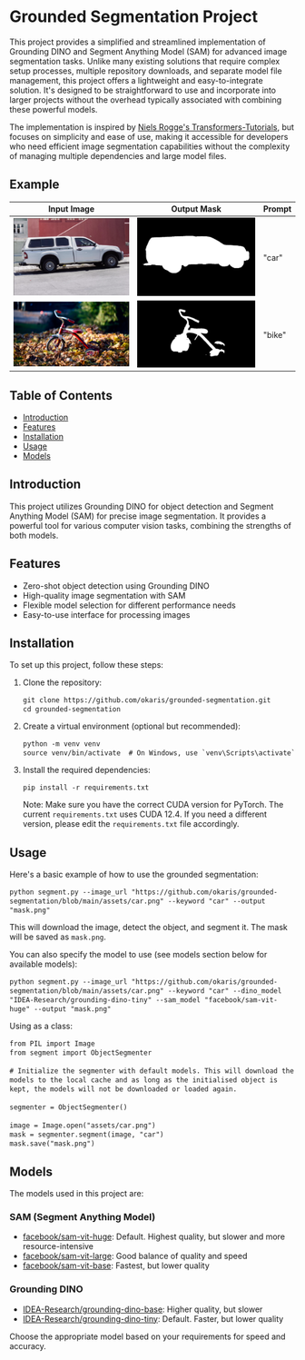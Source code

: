 # Grounded Segmentation Project

This project provides a simplified and streamlined implementation of Grounding DINO and Segment Anything Model (SAM) for advanced image segmentation tasks. Unlike many existing solutions that require complex setup processes, multiple repository downloads, and separate model file management, this project offers a lightweight and easy-to-integrate solution. It's designed to be straightforward to use and incorporate into larger projects without the overhead typically associated with combining these powerful models.

The implementation is inspired by [Niels Rogge's Transformers-Tutorials](https://github.com/NielsRogge/Transformers-Tutorials/blob/master/Grounding%20DINO/GroundingDINO_with_Segment_Anything.ipynb), but focuses on simplicity and ease of use, making it accessible for developers who need efficient image segmentation capabilities without the complexity of managing multiple dependencies and large model files.

## Example

| Input Image | Output Mask | Prompt |
|-------------|-------------|--------|
| ![Car Image](assets/car.png) | ![Car Mask](assets/car_mask.png) | "car" |
| ![Bike Image](assets/bike.png) | ![Bike Mask](assets/bike_mask.png) | "bike" |

## Table of Contents
- [Introduction](#introduction)
- [Features](#features)
- [Installation](#installation)
- [Usage](#usage)
- [Models](#models)

## Introduction

This project utilizes Grounding DINO for object detection and Segment Anything Model (SAM) for precise image segmentation. It provides a powerful tool for various computer vision tasks, combining the strengths of both models.

## Features

- Zero-shot object detection using Grounding DINO
- High-quality image segmentation with SAM
- Flexible model selection for different performance needs
- Easy-to-use interface for processing images

## Installation

To set up this project, follow these steps:

1. Clone the repository:
   ```
   git clone https://github.com/okaris/grounded-segmentation.git
   cd grounded-segmentation
   ```

2. Create a virtual environment (optional but recommended):
   ```
   python -m venv venv
   source venv/bin/activate  # On Windows, use `venv\Scripts\activate`
   ```

3. Install the required dependencies:
   ```
   pip install -r requirements.txt
   ```

   Note: Make sure you have the correct CUDA version for PyTorch. The current `requirements.txt` uses CUDA 12.4. If you need a different version, please edit the `requirements.txt` file accordingly.

## Usage

Here's a basic example of how to use the grounded segmentation:

```
python segment.py --image_url "https://github.com/okaris/grounded-segmentation/blob/main/assets/car.png" --keyword "car" --output "mask.png"
```

This will download the image, detect the object, and segment it. The mask will be saved as `mask.png`.

You can also specify the model to use (see models section below for available models):

```
python segment.py --image_url "https://github.com/okaris/grounded-segmentation/blob/main/assets/car.png" --keyword "car" --dino_model "IDEA-Research/grounding-dino-tiny" --sam_model "facebook/sam-vit-huge" --output "mask.png"
```

Using as a class:

```
from PIL import Image
from segment import ObjectSegmenter

# Initialize the segmenter with default models. This will download the models to the local cache and as long as the initialised object is kept, the models will not be downloaded or loaded again.

segmenter = ObjectSegmenter()

image = Image.open("assets/car.png")
mask = segmenter.segment(image, "car")
mask.save("mask.png")
```

## Models

The models used in this project are:

### SAM (Segment Anything Model)
- [facebook/sam-vit-huge](https://huggingface.co/facebook/sam-vit-huge): Default. Highest quality, but slower and more resource-intensive
- [facebook/sam-vit-large](https://huggingface.co/facebook/sam-vit-large): Good balance of quality and speed
- [facebook/sam-vit-base](https://huggingface.co/facebook/sam-vit-base): Fastest, but lower quality

### Grounding DINO
- [IDEA-Research/grounding-dino-base](https://huggingface.co/IDEA-Research/grounding-dino-base): Higher quality, but slower
- [IDEA-Research/grounding-dino-tiny](https://huggingface.co/IDEA-Research/grounding-dino-tiny): Default. Faster, but lower quality

Choose the appropriate model based on your requirements for speed and accuracy.
